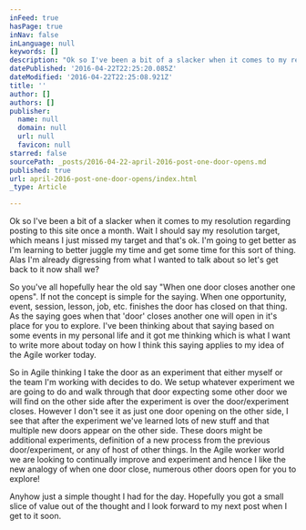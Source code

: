 ```yaml
---
inFeed: true
hasPage: true
inNav: false
inLanguage: null
keywords: []
description: "Ok so I've been a bit of a slacker when it comes to my resolution regarding posting to this site once a month. Wait I should say my resolution target, which means I just missed my target and that's ok. I'm going to get better as I'm learning to better juggle my time and get some time for this sort of thing. Alas I'm already digressing from what I wanted to talk about so let's get back to it now shall we?"
datePublished: '2016-04-22T22:25:20.085Z'
dateModified: '2016-04-22T22:25:08.921Z'
title: ''
author: []
authors: []
publisher:
  name: null
  domain: null
  url: null
  favicon: null
starred: false
sourcePath: _posts/2016-04-22-april-2016-post-one-door-opens.md
published: true
url: april-2016-post-one-door-opens/index.html
_type: Article

---
```

Ok so I've been a bit of a slacker when it comes to my resolution regarding posting to this site once a month. Wait I should say my resolution target, which means I just missed my target and that's ok. I'm going to get better as I'm learning to better juggle my time and get some time for this sort of thing. Alas I'm already digressing from what I wanted to talk about so let's get back to it now shall we?

So you've all hopefully hear the old say "When one door closes another one opens". If not the concept is simple for the saying. When one opportunity, event, session, lesson, job, etc. finishes the door has closed on that thing. As the saying goes when that 'door' closes another one will open in it's place for you to explore. I've been thinking about that saying based on some events in my personal life and it got me thinking which is what I want to write more about today on how I think this saying applies to my idea of the Agile worker today.

So in Agile thinking I take the door as an experiment that either myself or the team I'm working with decides to do. We setup whatever experiment we are going to do and walk through that door expecting some other door we will find on the other side after the experiment is over the door/experiment closes. However I don't see it as just one door opening on the other side, I see that after the experiment we've learned lots of new stuff and that multiple new doors appear on the other side. These doors might be additional experiments, definition of a new process from the previous door/experiment, or any of host of other things. In the Agile worker world we are looking to continually improve and experiment and hence I like the new analogy of when one door close, numerous other doors open for you to explore!

Anyhow just a simple thought I had for the day. Hopefully you got a small slice of value out of the thought and I look forward to my next post when I get to it soon.